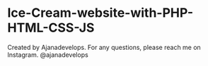 # Ice-Cream-website-with-PHP-HTML-CSS-JS
Created by Ajanadevelops. For any questions, please reach me on Instagram. @ajanadevelops
